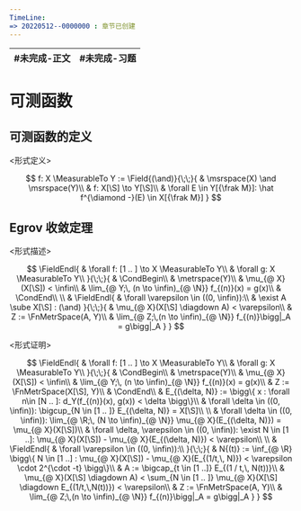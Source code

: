 ```yaml
---
TimeLine: 
=> 20220512--0000000 : 章节已创建
---
```

| #未完成-正文 | #未完成-习题 |
| ------------ | ------------ |

# 可测函数

## 可测函数的定义

\<形式定义\>

$$
f: X \MeasurableTo Y := 
\Field{(\and)}{\;\;}{
    & \msrspace(X) \and \msrspace(Y)\\
    & f: X[\S] \to Y[\S]\\
    & \forall E \in Y[{\frak M}]: \hat f^{\diamond -}(E) \in X[{\frak M}]
}
$$

## Egrov 收敛定理

\<形式描述\>

$$
\FieldEndl{
    & \forall f: [1 .. ] \to X \MeasurableTo Y\\
    & \forall g: X \MeasurableTo Y\\
}{\;\;}{
    & \CondBegin\\
    & \metrspace(Y)\\
    & \mu_{@ X}(X[\S]) < \infin\\
    & \lim_{@ Y;\, (n \to \infin)_{@ \N}} f_{(n)}(x) = g(x)\\
    & \CondEnd\\
    \\
    & \FieldEndl{
        & \forall \varepsilon \in ((0, \infin)):\\
        & \exist A \sube X[\S] : (\and)
    }{\;\;}{
        & \mu_{@ X}(X[\S] \diagdown A) < \varepsilon\\
        & Z := \FnMetrSpace(A, Y)\\
        & \lim_{@ Z;\,(n \to \infin)_{@ \N}} f_{(n)}\bigg|_A = g\bigg|_A
    }
}
$$

\<形式证明\>

$$
\FieldEndl{
    & \forall f: [1 .. ] \to X \MeasurableTo Y\\
    & \forall g: X \MeasurableTo Y\\
}{\;\;}{
    & \CondBegin\\
    & \metrspace(Y)\\
    & \mu_{@ X}(X[\S]) < \infin\\
    & \lim_{@ Y;\, (n \to \infin)_{@ \N}} f_{(n)}(x) = g(x)\\
    & Z := \FnMetrSpace(X[\S], Y)\\
    & \CondEnd\\
    & E_{(\delta, N)} := \bigg\{
        x : 
        \forall n\in [N .. ]: 
            d_Y(f_{(n)}(x), g(x)) < \delta
    \bigg\}\\
    & \forall \delta \in ((0, \infin)): 
        \bigcup_{N \in [1 .. ]} E_{(\delta, N)} = X[\S]\\
    \\
    & \forall \delta \in ((0, \infin)): 
        \lim_{@ \R;\, (N \to \infin)_{@ \N}} \mu_{@ X}(E_{(\delta, N)}) = \mu_{@ X}(X[\S])\\
    & \forall \delta, \varepsilon \in ((0, \infin)):
        \exist N \in [1 ..]: \mu_{@ X}(X[\S]) - \mu_{@ X}(E_{(\delta, N)}) < \varepsilon\\
    \\
    & \FieldEndl{
        & \forall \varepsilon \in ((0, \infin)):\\
    }{\;\;}{
        & N{(t)} := \inf_{@ \R} \bigg\{
            N \in [1 ..] : 
            \mu_{@ X}(X[\S]) - \mu_{@ X}(E_{(1/t,\, N)}) < \varepsilon \cdot 2^{\cdot -t}
        \bigg\}\\
        & A := \bigcap_{t \in [1 ..]} E_{(1 / t,\, N(t))}\\
        & \mu_{@ X}(X[\S] \diagdown A) 
        < \sum_{N \in [1 .. ]} \mu_{@ X}(X[\S] \diagdown E_{(1/t,\,N(t))}) 
        < \varepsilon\\
        & Z := \FnMetrSpace(A, Y)\\
        & \lim_{@ Z;\,(n \to \infin)_{@ \N}} f_{(n)}\bigg|_A = g\bigg|_A
    }
}
$$